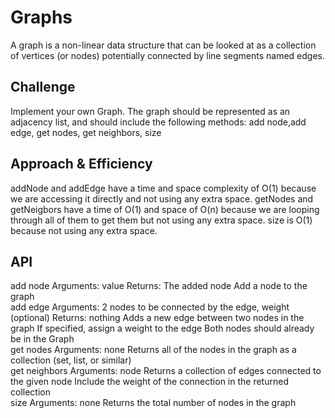 # Graphs
A graph is a non-linear data structure that can be looked at as a collection of vertices (or nodes) potentially connected by line segments named edges.


## Challenge
Implement your own Graph. The graph should be represented as an adjacency list, and should include the following methods: add node,add edge, get nodes, get neighbors, size

## Approach & Efficiency
addNode and addEdge have a time and space complexity of O(1) because we are accessing it directly and not using any extra space. getNodes and getNeigbors have a time of O(1) and space of O(n) because we are looping through all of them to get them but not using any extra space. size is O(1) because not using any extra space.

## API
add node
Arguments: value
Returns: The added node
Add a node to the graph<br/>
add edge
Arguments: 2 nodes to be connected by the edge, weight (optional)
Returns: nothing
Adds a new edge between two nodes in the graph
If specified, assign a weight to the edge
Both nodes should already be in the Graph<br/>
get nodes
Arguments: none
Returns all of the nodes in the graph as a collection (set, list, or similar)<br/>
get neighbors
Arguments: node
Returns a collection of edges connected to the given node
Include the weight of the connection in the returned collection<br/>
size
Arguments: none
Returns the total number of nodes in the graph
